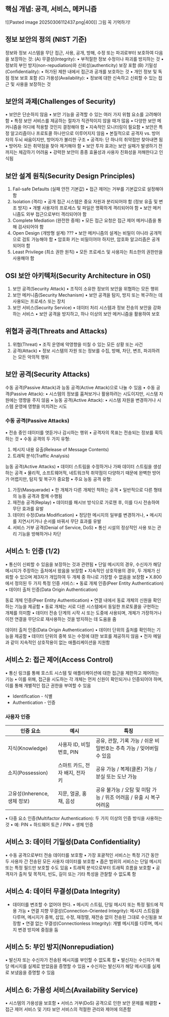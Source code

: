 ## 핵심 개념: 공격, 서비스, 메커니즘
![[Pasted image 20250306112437.png|400]]
그림 꼭 기억하기!
## 정보 보안의 정의 (NIST 기준)
정보와 정보 시스템을 무단 접근, 사용, 공개, 방해, 수정 또는 파괴로부터 보호하여 다음을 보장하는 것:
(A) 무결성(Integrity):
	•	부적절한 정보 수정이나 파괴를 방지하는 것
	•	정보의 부인 방지(non-repudiation)와 신뢰성(authenticity) 보장 포함
(B) 기밀성(Confidentiality):
	•	허가된 제한 내에서 접근과 공개를 보호하는 것
	•	개인 정보 및 독점 정보 보호 포함
(C) 가용성(Availability):
	•	정보에 대한 신속하고 신뢰할 수 있는 접근 및 사용을 보장하는 것
## 보안의 과제(Challenges of Security)
•	보안은 단순하지 않음
•	보안 기능을 공격할 수 있는 여러 가지 위협 요소를 고려해야 함
•	특정 보안 서비스를 제공하는 절차가 직관적이지 않을 때가 많음
•	다양한 보안 메커니즘을 어디에 적용할 것인지 결정해야 함
•	지속적인 모니터링이 필요함
•	보안은 특정 알고리즘이나 프로토콜 하나만으로 이루어지지 않음
•	본질적으로 공격자 vs. 방어자의 두뇌 싸움이지만, 방어자가 불리한 구조
	•	공격자: 단 하나의 취약점만 찾아내면 됨
	•	방어자: 모든 취약점을 찾아 제거해야 함
•	보안 투자 효과는 보안 실패가 발생하기 전까지는 체감하기 어려움
•	강력한 보안이 종종 효율성과 사용자 친화성을 저해한다고 인식됨
## 보안 설계 원칙(Security Design Principles)
1. Fail-safe Defaults (실패 안전 기본값)
	•	접근 제어는 거부를 기본값으로 설정해야 함
2. Isolation (격리)
	•	공개 접근 시스템은 중요 자원과 분리되어야 함 (정보 유출 및 변조 방지)
	•	개별 사용자의 프로세스 및 파일은 명확하게 격리되어야 함
	•	보안 메커니즘도 외부 접근으로부터 격리되어야 함
3. Complete Mediation (완전한 중재)
	•	모든 접근 요청은 접근 제어 메커니즘을 통해 검사되어야 함
4. Open Design (개방형 설계) ???
	•	보안 메커니즘의 설계는 비밀이 아니라 공개적으로 검토 가능해야 함
	•	암호화 키는 비밀이어야 하지만, 암호화 알고리즘은 공개되어야 함
5. Least Privilege (최소 권한 원칙)
	•	모든 프로세스 및 사용자는 최소한의 권한만을 사용해야 함
## OSI 보안 아키텍처(Security Architecture in OSI)
1. 보안 공격(Security Attack)
	•	조직이 소유한 정보의 보안을 위협하는 모든 행위
2. 보안 메커니즘(Security Mechanism)
	•	보안 공격을 탐지, 방지 또는 복구하는 데 사용되는 프로세스 또는 장치
3. 보안 서비스(Security Service)
	•	데이터 처리 시스템과 정보 전송의 보안을 강화하는 서비스
	•	보안 공격을 방지하고, 하나 이상의 보안 메커니즘을 활용하여 보호
## 위협과 공격(Threats and Attacks)
1. 위협(Threat)
	•	조직 운영에 악영향을 미칠 수 있는 모든 상황 또는 사건
2. 공격(Attack)
	•	정보 시스템의 자원 또는 정보를 수집, 방해, 차단, 변조, 파괴하려는 모든 악의적 행위
## 보안 공격(Security Attacks)
수동 공격(Passive Attack)과 능동 공격(Active Attack)으로 나눌 수 있음
•	수동 공격(Passive Attack):
	•	시스템의 정보를 훔쳐보거나 활용하려는 시도이지만, 시스템 자원에는 영향을 주지 않음
•	능동 공격(Active Attack):
	•	시스템 자원을 변경하거나 시스템 운영에 영향을 미치려는 시도
### 수동 공격(Passive Attacks)
•	전송 중인 데이터를 엿듣거나 감시하는 행위
•	공격자의 목표는 전송되는 정보를 획득하는 것
•	수동 공격의 두 가지 유형:
1.	메시지 내용 유출(Release of Message Contents)
2.	트래픽 분석(Traffic Analysis)

능동 공격(Active Attacks)
•	데이터 스트림을 수정하거나 가짜 데이터 스트림을 생성하는 공격
•	물리적, 소프트웨어적, 네트워크적 취약점이 다양하기 때문에 완벽한 방어가 어렵지만, 탐지 및 복구가 중요함
•	주요 능동 공격 유형:
1.	가장(Masquerade)
•	한 개체가 다른 개체인 척하는 공격
•	일반적으로 다른 형태의 능동 공격과 함께 수행됨
2.	재전송 공격(Replay)
•	데이터를 패시브 방식으로 가로챈 후, 이를 다시 전송하여 무단 효과를 유발
3.	데이터 수정(Data Modification)
•	정당한 메시지의 일부를 변경하거나,
•	메시지를 지연시키거나 순서를 바꿔서 무단 효과를 유발
4.	서비스 거부 공격(Denial of Service, DoS)
•	통신 시설의 정상적인 사용 또는 관리 기능을 방해하거나 차단
## 서비스 1: 인증 (1/2)
•	통신이 신뢰할 수 있음을 보장하는 것과 관련됨
•	단일 메시지의 경우, 수신자가 해당 메시지가 주장하는 출처에서 왔음을 보장함
•	지속적인 상호작용의 경우, 두 개체가 신뢰할 수 있으며 제3자가 개입하여 두 개체 중 하나로 가장할 수 없음을 보장함
•	X.800에서 정의된 두 가지 특정 인증 서비스:
•	동료 개체 인증(Peer Entity Authentication)
•	데이터 출처 인증(Data Origin Authentication)

동료 개체 인증(Peer Entity Authentication)
	•	연결 내에서 동료 개체의 신원을 확인하는 기능을 제공함
	•	동료 개체는 서로 다른 시스템에서 동일한 프로토콜을 구현하는 개체를 의미함
	•	데이터 전송 단계의 시작 시 또는 도중에 사용되며, 개체가 가장하거나 이전 연결을 무단으로 재사용하는 것을 방지하는 데 도움을 줌

데이터 출처 인증(Data Origin Authentication)
	•	데이터 단위의 출처를 확인하는 기능을 제공함
	•	데이터 단위의 중복 또는 수정에 대한 보호를 제공하지 않음
	•	전자 메일과 같이 지속적인 상호작용이 없는 애플리케이션을 지원함

## 서비스 2: 접근 제어(Access Control)
•	통신 링크를 통해 호스트 시스템 및 애플리케이션에 대한 접근을 제한하고 제어하는 기능
•	이를 위해, 접근을 시도하는 각 개체는 먼저 신원이 확인되거나 인증되어야 하며, 이를 통해 개별적인 접근 권한을 부여할 수 있음
- Identification - 식별
- Authentication - 인증

### 사용자 인증

| 인증 요소                 | 예시                  | 특징                                         |
| --------------------- | ------------------- | ------------------------------------------ |
| 지식(Knowledge)         | 사용자 ID, 비밀번호, PIN   | 공유, 관찰, 기록 가능 / 쉬운 비밀번호는 추측 가능 / 잊어버릴 수 있음 |
| 소지(Possession)        | 스마트 카드, 전자 배지, 전자 키 | 공유 가능 / 복제(클론) 가능 / 분실 또는 도난 가능            |
| 고유성(Inherence, 생체 정보) | 지문, 얼굴, 홍채, 음성      | 공유 불가능 / 오탐 및 미탐 가능 / 위조 어려움 / 유출 시 복구 어려움 |

•	다중 요소 인증(Multifactor Authentication): 두 가지 이상의 인증 방식을 사용하는 것
•	예: PIN + 하드웨어 토큰 / PIN + 생체 인증

## 서비스 3: 데이터 기밀성(Data Confidentiality)
•	수동 공격으로부터 전송 데이터를 보호함
•	가장 포괄적인 서비스는 특정 기간 동안 두 사용자 간 전송된 모든 사용자 데이터를 보호함
•	좁은 범위의 서비스는 단일 메시지 또는 특정 필드만 보호할 수도 있음
•	트래픽 분석으로부터 트래픽 흐름을 보호함
•	공격자가 출처 및 목적지, 빈도, 길이 또는 기타 특성을 관찰할 수 없도록 함

## 서비스 4: 데이터 무결성(Data Integrity)
- 데이터를 변조할 수 없어야 한다.
•	메시지 스트림, 단일 메시지 또는 특정 필드에 적용 가능
•	연결 지향 무결성(Connection-Oriented Integrity): 메시지 스트림을 다루며, 메시지가 중복, 삽입, 수정, 재정렬, 재전송 없이 전송된 그대로 수신됨을 보장함
•	연결 없는 무결성(Connectionless Integrity): 개별 메시지를 다루며, 메시지 변경 방지에 중점을 둠

## 서비스 5: 부인 방지(Nonrepudiation)
•	발신자 또는 수신자가 전송된 메시지를 부인할 수 없도록 함
•	발신자는 수신자가 해당 메시지를 실제로 받았음을 증명할 수 있음
•	수신자는 발신자가 해당 메시지를 실제로 보냈음을 증명할 수 있음
## 서비스 6: 가용성 서비스(Availability Service)
•	시스템의 가용성을 보호함
•	서비스 거부(DoS) 공격으로 인한 보안 문제를 해결함
•	접근 제어 서비스 및 기타 보안 서비스의 적절한 관리와 제어에 의존함